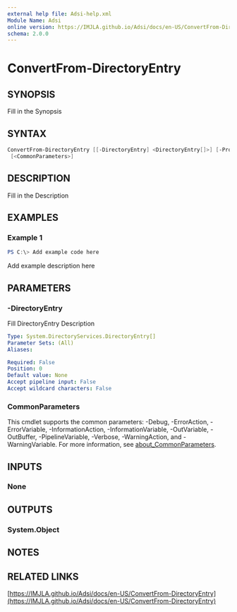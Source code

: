 ```yaml
---
external help file: Adsi-help.xml
Module Name: Adsi
online version: https://IMJLA.github.io/Adsi/docs/en-US/ConvertFrom-DirectoryEntry
schema: 2.0.0
---
```


# ConvertFrom-DirectoryEntry

## SYNOPSIS
Fill in the Synopsis

## SYNTAX

```powershell
ConvertFrom-DirectoryEntry [[-DirectoryEntry] <DirectoryEntry[]>] [-ProgressAction <ActionPreference>]
 [<CommonParameters>]
```

## DESCRIPTION
Fill in the Description

## EXAMPLES

### Example 1
```powershell
PS C:\> Add example code here
```

Add example description here

## PARAMETERS

### -DirectoryEntry
Fill DirectoryEntry Description

```yaml
Type: System.DirectoryServices.DirectoryEntry[]
Parameter Sets: (All)
Aliases:

Required: False
Position: 0
Default value: None
Accept pipeline input: False
Accept wildcard characters: False
```

### CommonParameters
This cmdlet supports the common parameters: -Debug, -ErrorAction, -ErrorVariable, -InformationAction, -InformationVariable, -OutVariable, -OutBuffer, -PipelineVariable, -Verbose, -WarningAction, and -WarningVariable. For more information, see [about_CommonParameters](http://go.microsoft.com/fwlink/?LinkID=113216).

## INPUTS

### None

## OUTPUTS

### System.Object
## NOTES

## RELATED LINKS

[https://IMJLA.github.io/Adsi/docs/en-US/ConvertFrom-DirectoryEntry](https://IMJLA.github.io/Adsi/docs/en-US/ConvertFrom-DirectoryEntry)


